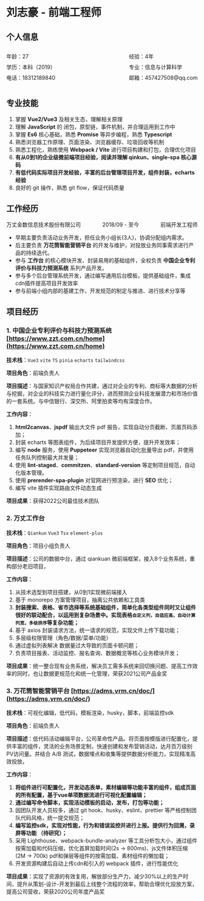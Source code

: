 # 刘志豪 - 前端工程师

## 个人信息

<div style="display: flex; justify-content: space-between;">
  <div>
    <p style="line-height: 1;">年龄：27</p>
    <p style="line-height: 1;">学历：本科（2019）</p>
    <p style="line-height: 1;">电话：18312189840</p>
  </div>
  <div>
    <p style="line-height: 1;">经验：4年</p>
    <p style="line-height: 1;">专业：信息与计算科学</p>
    <p style="line-height: 1;">邮箱：457427508@qq.com</p>
  </div>
</div>

## 专业技能

1. 掌握 **Vue2/Vue3** 及相关生态，理解相关原理
2. 理解 **JavaScript** 的 闭包，原型链，事件机制，并合理运用到工作中
3. 掌握 **Es6** 核心基础，熟悉 **Promise** 等异步编程，熟悉 **Typescript**
4. 熟悉浏览器工作原理、页面渲染、浏览器缓存、垃圾回收等机制
5. 熟悉工程化，熟练使用 **Webpack / Vite** 进行项目构建和打包，合理优化项目
6. **有从0到1的企业级微前端项目经验，阅读并理解 qinkun、single-spa 核心源码**
7. **有低代码实际项目开发经验，丰富的后台管理项目开发，组件封装，echarts经验**
8. 良好的 git 操作，熟悉 git flow，保证代码质量

## 工作经历

<p style="display: flex; justify-content: space-between;"><span>万丈金数信息技术股份有限公司</span><span>2018/09 - 至今</span><span>前端开发工程师</span></p>

- 早期主要负责活动业务开发，担任业务小组长(3人)，协调分配组内需求。
- 后主要负责 **万花筒智能营销平台** 的开发与维护，对投放业务同事需求进行产品的持续迭代。
- 参与 **工作台** 的核心模块开发、封装易用的基础组件，全权负责 **中国企业专利评价与科技力预测系统** 系列产品开发。
- 参与多个后台管理系统开发，通过编写通用后台模板，提供基础组件，集成cdn插件提高项目开发效率
- 参与前端小组内部的基建工作，开发规范的制定与推进、进行技术分享等

## 项目经历

### 1. 中国企业专利评价与科技力预测系统 [https://www.zzt.com.cn/home](https://www.zzt.com.cn/home)

**技术栈**：`Vue3`  `vite` `TS` `pinia` `echarts` `tailwindcss` 

**项目角色**：前端负责人

**项目描述**：与国家知识产权局合作共建，通过对企业的专利、商标等大数据的分析与挖掘，对企业的科技实力进行量化评分，进而预测企业科技发展潜力和市场价值的一套系统。与中信银行、深交所、阿里拍卖等均有深度合作。

**工作内容**：

1. **html2canvas**、**jspdf** 输出大文件 pdf 报告，实现自动分页截断、页眉页码添加；
2. 封装 echarts 等图表组件，为后续项目开发提供方便，提升开发效率；
3. 编写 **node** 服务，使用 **Puppeteer** 实现浏览器自动化批量导出 pdf，并使用任务队列控制最大并发量；
4. 使用 **lint-staged**、**commitzen**、**standard-version** 等定制项目规范，自动化版本管理。
5. 使用 **prerender-spa-plugin** 对官网进行预渲染，进行 **SEO** 优化；
6. 编写 vite 插件实现路由文件动态生成

**项目成果**：获得2022公司最佳技术团队

### 2. 万丈工作台

**技术栈**：`Qiankun` `Vue3` `Tsx` `element-plus`

**项目角色**：项目小组负责人

**项目描述**：公司的数据中台，通过 qiankuan 微前端框架，接入8个业务系统，重构部分老旧项目，

**工作内容**：

1. 从技术选型到项目搭建，从0到1实现微前端接入
2. 基于 monorepo 方案管理项目，抽离公共依赖和工具类
2. **封装搜索、表格、省市选择等系统基础组件，简单化各类型组件同时又让组件很好的联动配合，以运用到复杂场景中。实现表格`自定义列，自适应高，自动计算列宽，多级排序`等复杂功能；**
3. 基于 axios 封装请求方法，统一请求的规范，实现文件上传下载功能；
4. 多层级权限管理（角色/数据/菜单/功能）
5. 通过虚拟列表解决 数据量过大导致的页面卡顿问题；
6. 负责项目报表、活动监控、报名查询、数据概览等核心业务模块开发；

**项目成果**：统一整合现有业务系统，解决员工需多系统来回切换问题、提高工作效率的同时，也让数据更规范化和统一化管理，荣获2021公司产品金奖

### 3. 万花筒智能营销平台 [https://adms.vrm.cn/doc/](https://adms.vrm.cn/doc/)

**技术栈**：可视化编辑，低代码，模板渲染，husky，脚本，前端监控sdk

**项目角色**：前端负责人

**项目描述**：低代码活动编辑平台，公司革命性产品。将页面按模版进行配置化，提供丰富的组件，灵活的业务场景定制，快速创建和发布营销活动，达月百万级别PV访问量。并结合 A/B 测试，数据埋点和收集等提供数据分析能力，实现精准高效投放。

**工作内容**：

1. **将组件进行可配置化，开发动态表单，素材编辑等功能丰富的组件，组成页面的所有配置，基于vue单项数据流进行可视化配置编辑；**
2. **通过编写命令脚本，实现活动模板的启动，发布，打包等功能；**
3. 因团队开发人员较多，通过 git hook、husky、eslint、prettier 等严格控制团队代码风格，统一提交规范；
4. **编写监控sdk，实现对性能，行为和错误监控并进行上报。提供行为回溯，录屏等功能 （待研究）；**
5. 采用 Lighthouse、webpack-bundle-analyzer 等工具分析包大小，通过组件按需加载和代码压缩，优化首屏加载时间(2s → 800ms)、js文件体积压缩(2M → 700k) pdf和弹层等组件的按需加载、素材组件的懒加载；
6. 开发资源构建后自动上传cdn和引入的 webpack 插件，进行性能优化

**项目成果**：实现了资源的有效复用，解放部分生产力，减少30%以上的生产时间，提升从策划-设计-开发到最后上线整个流程的效率，帮助合理优化投放方案，提高公司营收，荣获2020公司年度产品奖
